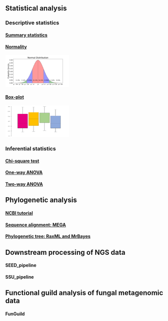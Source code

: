 ## Statistical analysis
### Descriptive statistics
#### [Summary statistics](Summary_statistics.md)
#### [Normality](Normality.md)
<img src="ss.jpg" width="200" height="100">

#### [Box-plot](Boxplot.md)
<img src="box.png" width="200" height="100">

### Inferential statistics
#### [Chi-square test](Chi-Square_Test.md)
#### [One-way ANOVA](One-way_ANOVA.md)
#### [Two-way ANOVA](Two-way_ANOVA.md)

## Phylogenetic analysis
#### [NCBI tutorial](https://www.ncbi.nlm.nih.gov/)
#### [Sequence alignment: MEGA](https://www.ncbi.nlm.nih.gov/)
#### [Phylogenetic tree: RaxML and MrBayes](https://www.ncbi.nlm.nih.gov/)

## Downstream processing of NGS data
#### SEED_pipeline
#### SSU_pipeline

## Functional guild analysis of fungal metagenomic data
#### FunGuild





